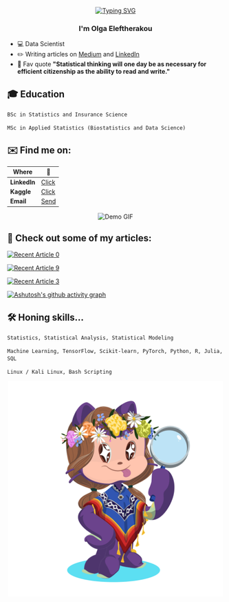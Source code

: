 <p align="center">
  <a href="https://git.io/typing-svg">
    <img src="https://readme-typing-svg.herokuapp.com?font=Fira+Code&weight=500&size=40&pause=1000&color=9A10CF&width=500&height=60&lines=%24whoami&center=True" alt="Typing SVG" />
  </a>
</p>

<h3 align="center">I'm Olga Eleftherakou</h3>

- 💻 Data Scientist
- ✏️ Writing articles on [Medium](https://medium.com/@o.eleftherakou) and [LinkedIn](https://www.linkedin.com/in/olga-eleftherakou/recent-activity/articles/)
- 🧠 Fav quote **"Statistical thinking will one day be as necessary for efficient citizenship as the ability to read and write."**

## 🎓 Education
`BSc in Statistics and Insurance Science` </p>
`MSc in Applied Statistics (Biostatistics and Data Science)`

## ✉️ Find me on:


| Where     | 🔗 |
| ---      | ---       |
| **LinkedIn** | [Click](https://www.linkedin.com/in/olga-eleftherakou/recent-activity/articles/)  |
| **Kaggle** | [Click](https://www.kaggle.com/olgaeleftherakou)  |
| **Email**     | [Send](mailto:o.eleftherakou@gmail.com) |

<p align="center">
  <img src="https://user-images.githubusercontent.com/74038190/216656986-e4424d73-56dd-4e0d-96ac-66f9f2c3be42.gif" alt="Demo GIF" />
</p>

## 📖 Check out some of my articles:
<a target="_blank" href="https://github-readme-medium-recent-article.vercel.app/medium/@o.eleftherakou/0"><img src="https://github-readme-medium-recent-article.vercel.app/medium/@o.eleftherakou/0" alt="Recent Article 0">

<a target="_blank" href="https://github-readme-medium-recent-article.vercel.app/medium/@o.eleftherakou/9"><img src="https://github-readme-medium-recent-article.vercel.app/medium/@o.eleftherakou/9" alt="Recent Article 9">

<a target="_blank" href="https://github-readme-medium-recent-article.vercel.app/medium/@o.eleftherakou/3"><img src="https://github-readme-medium-recent-article.vercel.app/medium/@o.eleftherakou/3" alt="Recent Article 3">

[![Ashutosh's github activity graph](https://github-readme-activity-graph.vercel.app/graph?username=OlgaEle&bg_color=31183f&color=ecddf4&line=a66cd5&point=e3b4e9&area=true&hide_border=true&days=15&custom_title=My%20Contributions%20-%20Last%2015%20days)](https://github.com/ashutosh00710/github-readme-activity-graph)

## 🛠 Honing skills...
`Statistics, Statistical Analysis, Statistical Modeling` </p>
`Machine Learning, TensorFlow, Scikit-learn, PyTorch, Python, R, Julia, SQL` </p>
`Linux / Kali Linux, Bash Scripting` </p>

<p align="center">
  <img src="assets/my_octocat.png" alt="My Octocat" width="500"/>
</p>
